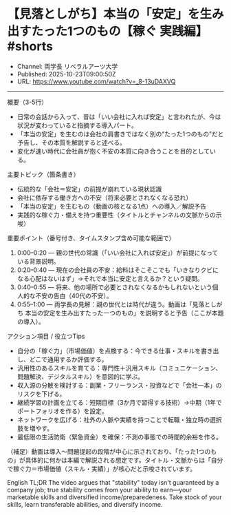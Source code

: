 # 【見落としがち】本当の「安定」を生み出すたった1つのもの【稼ぐ 実践編】 #shorts

- Channel: 両学長 リベラルアーツ大学
- Published: 2025-10-23T09:00:50Z
- URL: https://www.youtube.com/watch?v=_8-13uDAXVQ

---

概要（3-5行）
- 日常の会話から入って、昔は「いい会社に入れば安定」と言われたが、今は状況が変わっていると指摘する導入パート。  
- 「本当の安定」を生むのは会社の肩書きではなく別の“たった1つのもの”だと予告し、その本質を解説すると述べる。  
- 変化が速い時代に会社員が抱く不安の本質に向き合うことを目的としている。

主要トピック（箇条書き）
- 伝統的な「会社＝安定」の前提が崩れている現状認識  
- 会社に依存する働き方への不安（将来必要とされなくなる恐れ）  
- 「本当の安定」を生むもの（動画の核となる1点）への導入／解説予告  
- 実践的な稼ぐ力・備えを持つ重要性（タイトルとチャンネルの文脈からの示唆）

重要ポイント（番号付き、タイムスタンプ含め可能な範囲で）
1. 0:00–0:20 — 親の世代の常識（「いい会社に入れば安定」）が前提になっている背景説明。  
2. 0:20–0:40 — 現在の会社員の不安：給料はそこそこでも「いきなりクビになる心配はないはず」→それで本当に安定と言えるか？という疑問。  
3. 0:40–0:55 — 将来、他の場所で必要とされなくなるかもしれないという個人的な不安の告白（40代の不安）。  
4. 0:55–1:00 — 両学長の見解：親の世代とは時代が違う。動画は「見落としがち 本当の安定を生み出すたった一つのもの」を説明すると予告（ここが本題の導入）。

アクション項目 / 役立つTips
- 自分の「稼ぐ力」（市場価値）を点検する：今できる仕事・スキルを書き出し、どこで通用するか評価する。  
- 汎用性のあるスキルを育てる：専門性＋汎用スキル（コミュニケーション、問題解決、デジタルスキル）を意図的に学ぶ。  
- 収入源の分散を検討する：副業・フリーランス・投資などで「会社一本」のリスクを下げる。  
- 継続学習の計画を立てる：短期目標（3か月で習得する技術）→中期（1年でポートフォリオを作る）を設定。  
- ネットワークを広げる：社外の人脈や実績を持つことで転職・独立時の選択肢を増やす。  
- 最低限の生活防衛（緊急資金）を確保：不測の事態での時間的余裕を作る。

（補足）動画は導入〜問題提起の段階が中心に示されており、「たった1つのもの」が具体的に何かは本編で解説される想定です。タイトル・文脈からは「自分で稼ぐ力＝市場価値（スキル・実績）」が核心だと示唆されています。

English TL;DR
The video argues that "stability" today isn't guaranteed by a company job; true stability comes from your ability to earn—your marketable skills and diversified income/preparedeness. Take stock of your skills, learn transferable abilities, and diversify income.
